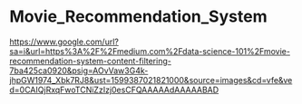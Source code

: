# Movie_Recommendation_System
https://www.google.com/url?sa=i&url=https%3A%2F%2Fmedium.com%2Fdata-science-101%2Fmovie-recommendation-system-content-filtering-7ba425ca0920&psig=AOvVaw3G4k-jhpGW1974_Xbk7RJ8&ust=1599387021821000&source=images&cd=vfe&ved=0CAIQjRxqFwoTCNiZzIzj0esCFQAAAAAdAAAAABAD
